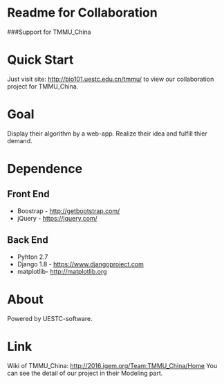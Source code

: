 <h1>Readme for Collaboration</h1>
###Support  for TMMU_China
<h1>Quick Start</h1>
Just visit site:
<a href="http://bio101.uestc.edu.cn/tmmu/">http://bio101.uestc.edu.cn/tmmu/</a>
to view our collaboration project for TMMU_China.

<h1>Goal</h1>
Display their algorithm by a web-app.
Realize their idea and fulfill thier demand.

<h1>Dependence</h1>
<h2>Front End</h2>
<ul>
<li>Boostrap - <a href="http://getbootstrap.com/">http://getbootstrap.com/</a></li>
<li>jQuery - <a href="https://jquery.com/">https://jquery.com/</a></li>
</ul>

<h2>Back End</h2>
<ul>
<li>Pyhton 2.7</li>
<li>Django 1.8 - <a href="https://www.djangoproject.com">https://www.djangoproject.com</a></li>
<li>matplotlib-
<a href="http://matplotlib.org/">http://matplotlib.org</a>
</li>
</ul>
<h1>About</h1>
Powered by UESTC-software.

<h1>Link</h1>
Wiki of TMMU_China:
<a href="http://2016.igem.org/Team:TMMU_China/Home">http://2016.igem.org/Team:TMMU_China/Home</a>
You can see the detail of our project in their Modeling part.
